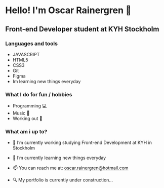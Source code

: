 # Hello! I'm Oscar Rainergren 👋

## Front-end Developer student at KYH Stockholm

### Languages and tools
 - JAVASCRIPT
 - HTML5
 - CSS3
 - Git
 - Figma
 - Im learning new things everyday


### What I do for fun / hobbies
  - Programming 💻
  - Music 🎸
  - Working out 🥋
  
 ### What am i up to?

- 🔭 I’m currently working studying Front-end Development at KYH in Stockholm
- 🌱 I’m currently learning new things everyday

- 📫 You can reach me at: oscar.rainergren@hotmail.com
- 🔍 My portfolio is currently under construction...


